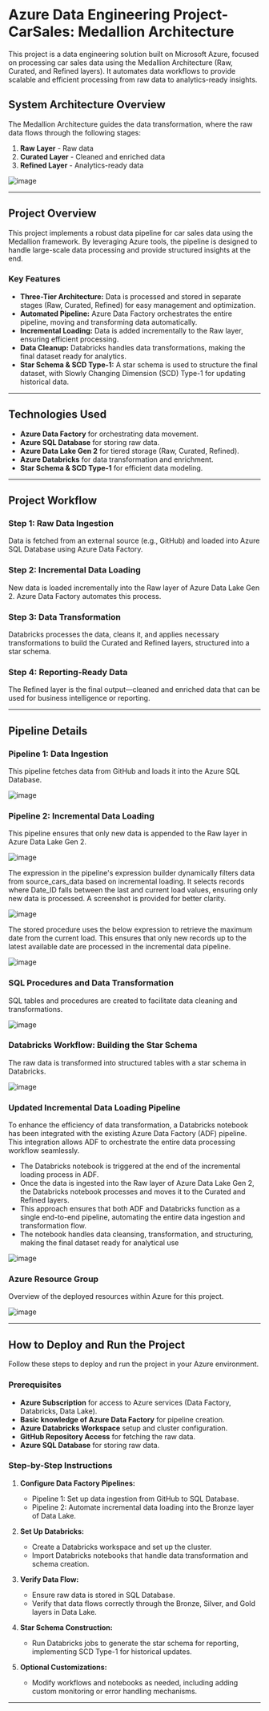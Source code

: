 # **Azure Data Engineering Project-CarSales: Medallion Architecture**

This project is a data engineering solution built on Microsoft Azure, focused on processing car sales data using the Medallion Architecture (Raw, Curated, and Refined layers). It automates data workflows to provide scalable and efficient processing from raw data to analytics-ready insights.

## **System Architecture Overview**

The Medallion Architecture guides the data transformation, where the raw data flows through the following stages:

1. **Raw Layer** - Raw data
2. **Curated Layer** - Cleaned and enriched data
3. **Refined Layer** - Analytics-ready data

![image](https://github.com/user-attachments/assets/9842d4b4-3ef2-4522-98e4-2e866a467efc)

---

## **Project Overview**

This project implements a robust data pipeline for car sales data using the Medallion framework. By leveraging Azure tools, the pipeline is designed to handle large-scale data processing and provide structured insights at the end.

### **Key Features**

- **Three-Tier Architecture:** Data is processed and stored in separate stages (Raw, Curated, Refined) for easy management and optimization.
- **Automated Pipeline:** Azure Data Factory orchestrates the entire pipeline, moving and transforming data automatically.
- **Incremental Loading:** Data is added incrementally to the Raw layer, ensuring efficient processing.
- **Data Cleanup:** Databricks handles data transformations, making the final dataset ready for analytics.
- **Star Schema & SCD Type-1:** A star schema is used to structure the final dataset, with Slowly Changing Dimension (SCD) Type-1 for updating historical data.

---

## **Technologies Used**

- **Azure Data Factory** for orchestrating data movement.
- **Azure SQL Database** for storing raw data.
- **Azure Data Lake Gen 2** for tiered storage (Raw, Curated, Refined).
- **Azure Databricks** for data transformation and enrichment.
- **Star Schema & SCD Type-1** for efficient data modeling.

---

## **Project Workflow**

### **Step 1: Raw Data Ingestion**
Data is fetched from an external source (e.g., GitHub) and loaded into Azure SQL Database using Azure Data Factory.

### **Step 2: Incremental Data Loading**
New data is loaded incrementally into the Raw layer of Azure Data Lake Gen 2. Azure Data Factory automates this process.

### **Step 3: Data Transformation**
Databricks processes the data, cleans it, and applies necessary transformations to build the Curated and Refined layers, structured into a star schema.

### **Step 4: Reporting-Ready Data**
The Refined layer is the final output—cleaned and enriched data that can be used for business intelligence or reporting.

---

## **Pipeline Details**

### **Pipeline 1: Data Ingestion**

This pipeline fetches data from GitHub and loads it into the Azure SQL Database.

![image](https://github.com/user-attachments/assets/69ea4d58-c5d7-4361-b1e1-4b0ed59f07ae)

### **Pipeline 2: Incremental Data Loading**

This pipeline ensures that only new data is appended to the Raw layer in Azure Data Lake Gen 2.

![image](https://github.com/user-attachments/assets/6f1d9cc0-c880-4a67-916f-330e43bda20b)

The expression in the pipeline's expression builder dynamically filters data from source_cars_data based on incremental loading. It selects records where Date_ID falls between the last and current load values, ensuring only new data is processed. A screenshot is provided for better clarity.

![image](https://github.com/user-attachments/assets/a3338793-d369-416c-9dfe-aa2d8ddc9be9)

The stored procedure uses the below expression to retrieve the maximum date from the current load. This ensures that only new records up to the latest available date are processed in the incremental data pipeline.

![image](https://github.com/user-attachments/assets/fc0ad4df-75b1-478c-bdff-9878b9e2b998)

### **SQL Procedures and Data Transformation**

SQL tables and procedures are created to facilitate data cleaning and transformations.

![image](https://github.com/user-attachments/assets/6154a51b-2b6a-4132-981e-8691dff1c70e)

### **Databricks Workflow: Building the Star Schema**

The raw data is transformed into structured tables with a star schema in Databricks.

![image](https://github.com/user-attachments/assets/d9b4f062-75ae-40f7-b8bc-81d39efdef7d)

### **Updated Incremental Data Loading Pipeline**

To enhance the efficiency of data transformation, a Databricks notebook has been integrated with the existing Azure Data Factory (ADF) pipeline. This integration allows ADF to orchestrate the entire data processing workflow seamlessly.

- The Databricks notebook is triggered at the end of the incremental loading process in ADF.
- Once the data is ingested into the Raw layer of Azure Data Lake Gen 2, the Databricks notebook processes and moves it to the Curated and Refined layers.
- This approach ensures that both ADF and Databricks function as a single end-to-end pipeline, automating the entire data ingestion and transformation flow.
- The notebook handles data cleansing, transformation, and structuring, making the final dataset ready for analytical use

![image](https://github.com/user-attachments/assets/fb772b49-3815-429b-aa83-3ba6ba49ab3c)

### **Azure Resource Group**

Overview of the deployed resources within Azure for this project.

![image](https://github.com/user-attachments/assets/9f64d999-b3df-4750-b33a-36cc11195461)

---

## **How to Deploy and Run the Project**

Follow these steps to deploy and run the project in your Azure environment.

### **Prerequisites**
- **Azure Subscription** for access to Azure services (Data Factory, Databricks, Data Lake).
- **Basic knowledge of Azure Data Factory** for pipeline creation.
- **Azure Databricks Workspace** setup and cluster configuration.
- **GitHub Repository Access** for fetching the raw data.
- **Azure SQL Database** for storing raw data.

### **Step-by-Step Instructions**

1. **Configure Data Factory Pipelines:**
   - Pipeline 1: Set up data ingestion from GitHub to SQL Database.
   - Pipeline 2: Automate incremental data loading into the Bronze layer of Data Lake.

2. **Set Up Databricks:**
   - Create a Databricks workspace and set up the cluster.
   - Import Databricks notebooks that handle data transformation and schema creation.

3. **Verify Data Flow:**
   - Ensure raw data is stored in SQL Database.
   - Verify that data flows correctly through the Bronze, Silver, and Gold layers in Data Lake.

4. **Star Schema Construction:**
   - Run Databricks jobs to generate the star schema for reporting, implementing SCD Type-1 for historical updates.

5. **Optional Customizations:**
   - Modify workflows and notebooks as needed, including adding custom monitoring or error handling mechanisms.

---
